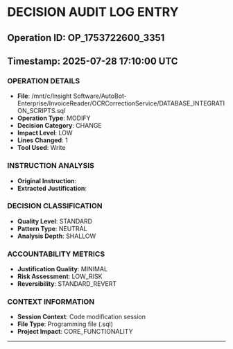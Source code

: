 # DECISION AUDIT LOG ENTRY
## Operation ID: OP_1753722600_3351
## Timestamp: 2025-07-28 17:10:00 UTC

### OPERATION DETAILS
- **File**: /mnt/c/Insight Software/AutoBot-Enterprise/InvoiceReader/OCRCorrectionService/DATABASE_INTEGRATION_SCRIPTS.sql
- **Operation Type**: MODIFY
- **Decision Category**: CHANGE
- **Impact Level**: LOW
- **Lines Changed**: 1
- **Tool Used**: Write

### INSTRUCTION ANALYSIS
- **Original Instruction**: 
- **Extracted Justification**: 

### DECISION CLASSIFICATION
- **Quality Level**: STANDARD
- **Pattern Type**: NEUTRAL
- **Analysis Depth**: SHALLOW

### ACCOUNTABILITY METRICS
- **Justification Quality**: MINIMAL
- **Risk Assessment**: LOW_RISK
- **Reversibility**: STANDARD_REVERT

### CONTEXT INFORMATION
- **Session Context**: Code modification session
- **File Type**: Programming file (.sql)
- **Project Impact**: CORE_FUNCTIONALITY

---
